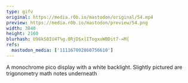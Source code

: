```yaml
---
type: gifv
original: https://media.r0b.io/mastodon/original/54.mp4
preview: https://media.r0b.io/mastodon/preview/54.png
width: 3840
height: 2160
blurhash: U96kS8IU4T%g.8RjD$x]ITogxuWBDit7-=M{
refs:
  mastodon_media: ['111167092860756610']
---
```


A monochrome pico display with a white backlight. Slightly pictured are trigonometry math notes underneath
